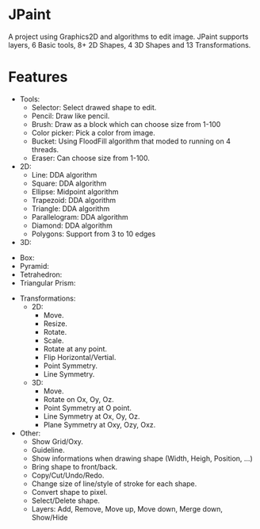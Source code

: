 # JPaint

A project using Graphics2D and algorithms to edit image. JPaint supports layers, 6 Basic tools, 8+ 2D Shapes, 4 3D Shapes and 13 Transformations. 

# Features
+ Tools:
  - Selector: Select drawed shape to edit.
  - Pencil: Draw like pencil.
  - Brush: Draw as a block which can choose size from 1-100
  - Color picker: Pick a color from image.
  - Bucket: Using FloodFill algorithm that moded to running on 4 threads.
  - Eraser: Can choose size from 1-100.
+ 2D:
  - Line: DDA algorithm
  - Square: DDA algorithm
  - Ellipse: Midpoint algorithm
  - Trapezoid: DDA algorithm
  - Triangle: DDA algorithm
  - Parallelogram: DDA algorithm
  - Diamond: DDA algorithm
  - Polygons: Support from 3 to 10 edges
 + 3D:
  - Box:
  - Pyramid:
  - Tetrahedron:
  - Triangular Prism:
+ Transformations:
  - 2D:
    - Move.
    - Resize.
    - Rotate.
    - Scale.
    - Rotate at any point.
    - Flip Horizontal/Vertial.
    - Point Symmetry.
    - Line Symmetry.
  - 3D:
    - Move.
    - Rotate on Ox, Oy, Oz.
    - Point Symmetry at O point.
    - Line Symmetry at Ox, Oy, Oz.
    - Plane Symmetry at Oxy, Ozy, Oxz.
+ Other:
  - Show Grid/Oxy.
  - Guideline.
  - Show informations when drawing shape (Width, Heigh, Position, ...)
  - Bring shape to front/back.
  - Copy/Cut/Undo/Redo.
  - Change size of line/style of stroke for each shape.
  - Convert shape to pixel.
  - Select/Delete shape.
  - Layers: Add, Remove, Move up, Move down, Merge down, Show/Hide
